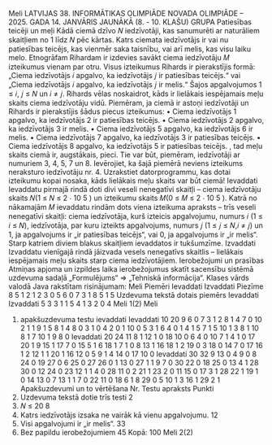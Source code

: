 
Meli
LATVIJAS 38. INFORMĀTIKAS OLIMPIĀDE
NOVADA OLIMPIĀDE – 2025. GADA 14. JANVĀRIS
JAUNĀKĀ (8. - 10. KLAŠU) GRUPA
Patiesības teicēji un meļi
Kādā ciemā dzīvo 𝑁 iedzīvotāji, kas sanumurēti ar naturāliem skaitļiem no 1 līdz 𝑁 pēc kārtas.
Katrs ciemata iedzīvotājs ir vai nu patiesības teicējs, kas vienmēr saka taisnību, vai arī melis, kas visu
laiku melo.
Etnogrāfam Rihardam ir izdevies savākt ciema iedzīvotāju 𝑀 izteikumus vienam par otru. Visus
izteikumus Rihards ir pierakstījis formā:
„Ciema iedzīvotājs 𝑖 apgalvo, ka iedzīvotājs 𝑗 ir patiesības teicējs.“ vai
„Ciema iedzīvotājs 𝑖 apgalvo, ka iedzīvotājs 𝑗 ir melis.“
Šajos apgalvojumos 1 ≤ 𝑖, 𝑗 ≤ 𝑁 un 𝑖 ≠ 𝑗.
Rihards vēlas noskaidrot, kāds ir lielākais iespējamais meļu skaits ciema iedzīvotāju vidū.
Piemēram, ja ciemā ir astoņi iedzīvotāji un Rihards ir pierakstījis šādus piecus izteikumus:
• Ciema iedzīvotājs 1 apgalvo, ka iedzīvotājs 2 ir patiesības teicējs.
• Ciema iedzīvotājs 2 apgalvo, ka iedzīvotājs 3 ir melis.
• Ciema iedzīvotājs 5 apgalvo, ka iedzīvotājs 6 ir melis.
• Ciema iedzīvotājs 7 apgalvo, ka iedzīvotājs 3 ir patiesības teicējs.
• Ciema iedzīvotājs 8 apgalvo, ka iedzīvotājs 5 ir patiesības teicējs.
, tad meļu skaits ciemā ir, augstākais, pieci. Tie var būt, piemēram, iedzīvotāji ar numuriem 3, 4,
5, 7 un 8. Ievērojiet, ka šajā piemērā neviens izteikums neraksturo iedzīvotāju nr. 4.
Uzrakstiet datorprogrammu, kas dotai izteikumu kopai nosaka, kāds lielākais meļu skaits var būt
ciemā!
Ievaddati
Ievaddatu pirmajā rindā doti divi veseli nenegatīvi skaitļi – ciema iedzīvotāju
skaits 𝑁(1 ≤ 𝑁 ≤ 2 ⋅ 10
5
) un izteikumu skaits 𝑀(0 ≤ 𝑀 ≤ 2 ⋅ 10
5
).
Katrā no nākamajām 𝑀 ievaddatu rindām dots viena izteikuma apraksts – trīs veseli nenegatīvi
skaitļi: ciema iedzīvotāja, kurš izteicis apgalvojumu, numurs 𝑖 (1 ≤ 𝑖 ≤ 𝑁), iedzīvotāja, par kuru
izteikts apgalvojums, numurs 𝑗 (1 ≤ 𝑗 ≤ 𝑁,𝑖 ≠ 𝑗) un 1, ja apgalvojums ir „ir patiesības teicējs“, vai
0, ja apgalvojums ir „ir melis“.
Starp katriem diviem blakus skaitļiem ievaddatos ir tukšumzīme.
Izvaddati
Izvaddatu vienīgajā rindā jāizvada vesels nenegatīvs skaitlis – lielākais iespējamais meļu skaits
starp ciema iedzīvotājiem.
Ierobežojumi un prasības
Atmiņas apjoma un izpildes laika ierobežojumus skatīt sacensību sistēmā uzdevuma sadaļā
„Formulējums“ ⇒ „Tehniskā informācija“.
Klases vārds valodā Java rakstītam risinājumam: Meli
Piemēri
Ievaddati Izvaddati Piezīme
8 5
1 2 1
2 3 0
5 6 0
7 3 1
8 5 1
5 Uzdevuma tekstā
dotais piemērs
Ievaddati Izvaddati
5 3
3 1 1
5 4 1
3 2 0
4
Meli 1(2)
Meli
1. apakšuzdevuma testu ievaddati
Ievaddati
10 20
9 6 0
7 3 1
2 8 1
4 7 0
10 2 1
1 9 1
5 8 1
4 8 0
3 1 0
4 2 0
1 10 0
5 3 1
6 4 0
1 4 1
5 7 1
5 10 1
3 8 1
10 8 1
7 10 1
9 8 0
Ievaddati
20 24
11 8 1
12 1 0
18 10 0
6 4 0
10 7 1
4 1 0
17 20 1
9 15 1
17 7 0
15 5 1
6 18 1
7 1 0
8 13 1
16 18 1
2 19 0
3 18 0
14 7 0
17 16 1
2 12 1
1 20 1
16 12 0
5 9 1
4 14 0
17 10 0
Ievaddati
30 32
9 13 0
4 9 0
8 24 0
19 27 0
6 25 0
27 26 0
1 13 0
27 1 1
9 7 0
30 22 0
18 25 0
13 4 1
28 30 0
12 24 0
23 12 1
1 4 0
28 11 0
2 21 1
23 2 0
11 15 0
17 3 1
28 22 1
19 1 0
14 13 0
7 13 1
1 7 0
22 11 0
18 6 1
8 29 0
5 10 1
3 16 1
29 2 1
Apakšuzdevumi un to vērtēšana
Nr. Testu apraksts Punkti
1. Uzdevuma tekstā dotie trīs testi 2
2. 𝑁 ≤ 20 8
3. Katrs iedzīvotājs izsaka ne vairāk kā vienu apgalvojumu. 12
4. Visi apgalvojumi ir „ir melis“. 33
5. Bez papildu ierobežojumiem 45
Kopā: 100
Meli 2(2)
